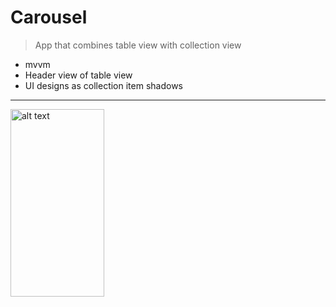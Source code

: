 # Carousel

> App that combines table view with collection view

- mvvm
- Header view of table view
- UI designs as collection item shadows

---------

<img src="https://github.com/Rigonpa/ImagesForProjects/blob/master/Carousel/image1.png" alt="alt text" width="150" height="300">
